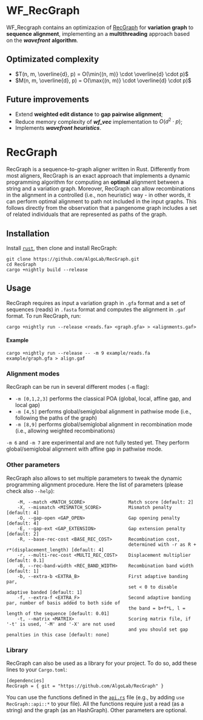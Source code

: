 # WF_RecGraph
WF_Recgraph contains an optimizazion of [RecGraph](https://github.com/AlgoLab/RecGraph) for **variation graph** to **sequence alignment**, implementing an a **multithreading** approach based on the ***wavefront*** **algorithm**.

## Optimizated complexity
- $T(n, m, \overline{d}, p) = O(\min{(n, m)} \cdot \overline{d} \cdot p)$
- $M(n, m, \overline{d}, p) = O(\max{(n, m)} \cdot \overline{d} \cdot p)$

## Future improvements
- Extend **weighted edit distance** to **gap pairwise alignment**;
- Reduce memory complexity of ***wf_vec*** implementation to $O(d^2 \cdot p)$;
- Implements ***wavefront heuristics***.

# RecGraph
RecGraph is a sequence-to-graph aligner written in Rust. Differently from most aligners, RecGraph is an exact approach that implements a dynamic programming algorithm for computing an **optimal** alignment between a string and a variation graph. Moreover, RecGraph can allow recombinations in the alignment in a controlled (i.e., non heuristic) way - in other words, it can perform optimal alignment to path not included in the input graphs. This follows directly from the observation that a pangenome graph includes a set of related individuals that are represented as paths of the graph.

## Installation
Install [`rust`](https://doc.rust-lang.org/cargo/getting-started/installation.html), then clone and install RecGraph:
```
git clone https://github.com/AlgoLab/RecGraph.git
cd RecGraph
cargo +nightly build --release
```

## Usage
RecGraph requires as input a variation graph in `.gfa` format and a set of sequences (reads) in `.fasta` format and computes the alignment in `.gaf` format. To run RecGraph, run:
```
cargo +nightly run --release <reads.fa> <graph.gfa> > <alignments.gaf>
```
#### Example
```
cargo +nightly run --release -- -m 9 example/reads.fa example/graph.gfa > align.gaf
```

### Alignment modes
RecGraph can be run in several different modes (`-m` flag):
* `-m [0,1,2,3]` performs the classical POA (global, local, affine gap, and local gap)
* `-m [4,5]` performs global/semiglobal alignment in pathwise mode (i.e., following the paths of the graph)
* `-m [8,9]` performs global/semiglobal alignment in recombination mode (i.e., allowing weighted recombinations)

`-m 6` and `-m 7` are experimental and are not fully tested yet. They perform global/semiglobal alignment with affine gap in pathwise mode.

### Other parameters
RecGraph also allows to set multiple parameters to tweak the dynamic programming alignment procedure. Here the list of parameters (please check also `--help`): 
```
    -M, --match <MATCH_SCORE>                Match score [default: 2]
    -X, --mismatch <MISMATCH_SCORE>          Mismatch penalty [default: 4]
    -O, --gap-open <GAP_OPEN>                Gap opening penalty [default: 4]
    -E, --gap-ext <GAP_EXTENSION>            Gap extension penalty [default: 2]
    -R, --base-rec-cost <BASE_REC_COST>      Recombination cost,
                                             determined with -r as R + r*(displacement_length) [default: 4]
    -r, --multi-rec-cost <MULTI_REC_COST>    Displacement multiplier [default: 0.1]
    -B, --rec-band-width <REC_BAND_WIDTH>    Recombination band width [default: 1]
    -b, --extra-b <EXTRA_B>                  First adaptive banding par,
                                             set < 0 to disable adaptive banded [default: 1]
    -f, --extra-f <EXTRA_F>                  Second adaptive banding par, number of basis added to both side of
                                             the band = b+f*L, l = length of the sequence [default: 0.01]
    -t, --matrix <MATRIX>                    Scoring matrix file, if '-t' is used, '-M' and '-X' are not used
                                             and you should set gap penalties in this case [default: none]
```

### Library
RecGraph can also be used as a library for your project. To do so, add these lines to your `Cargo.toml`:
```
[dependencies]
RecGraph = { git = "https://github.com/AlgoLab/RecGraph" }
```
You can use the functions defined in the [`api.rs`](https://github.com/AlgoLab/RecGraph/blob/1b513973c1145015ed626abc975e276970d2a60e/src/api.rs) file (e.g., by adding `use RecGraph::api::*` to your file). All the functions require just a read (as a string) and the graph (as an HashGraph). Other parameters are optional.
